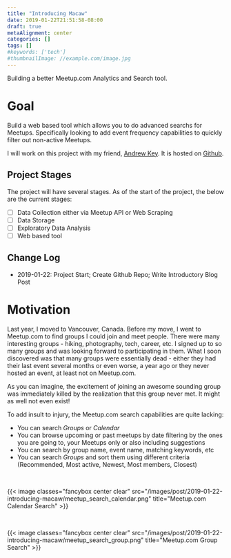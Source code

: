 ```yaml
---
title: "Introducing Macaw"
date: 2019-01-22T21:51:58-08:00
draft: true
metaAlignment: center
categories: []
tags: []
#keywords: ['tech']
#thumbnailImage: //example.com/image.jpg
---
```


Building a better Meetup.com Analytics and Search tool.

<!--more-->

<!-- toc -->

# Goal

Build a web based tool which allows you to do advanced searchs for Meetups. Specifically looking to add event frequency capabilities to quickly filter out non-active Meetups.

I will work on this project with my friend, [Andrew Key]. It is hosted on [Github]. 

## Project Stages

The project will have several stages. As of the start of the project, the below are the current stages:

- [ ] Data Collection either via Meetup API or Web Scraping
- [ ] Data Storage
- [ ] Exploratory Data Analysis
- [ ] Web based tool

## Change Log

- 2019-01-22: Project Start; Create Github Repo; Write Introductory Blog Post 

# Motivation

Last year, I moved to Vancouver, Canada. Before my move, I went to Meetup.com to find groups I could join and meet people. There were many interesting groups - hiking, photography, tech, career, etc. I signed up to so many groups and was looking forward to participating in them. What I soon discovered was that many groups were essentially dead - either they had their last event several months or even worse, a year ago or they never hosted an event, at least not on Meetup.com.

As you can imagine, the excitement of joining an awesome sounding group was immediately killed by the realization that this group never met. It might as well not even exist!

To add insult to injury, the Meetup.com search capabilities are quite lacking:

- You can search _Groups_ or _Calendar_
- You can browse upcoming or past meetups by date filtering by the ones you are going to, your Meetups only or also including suggestions
- You can search by group name, event name, matching keywords, etc
- You can search _Groups_ and sort them using different criteria (Recommended, Most active, Newest, Most members, Closest)

<br/>

{{< image classes="fancybox center clear" src="/images/post/2019-01-22-introducing-macaw/meetup_search_calendar.png" title="Meetup.com Calendar Search" >}}

<br/>

{{< image classes="fancybox center clear" src="/images/post/2019-01-22-introducing-macaw/meetup_search_group.png" title="Meetup.com Group Search" >}}


[//]: # (References)

[Github]: https://github.com/johannesgiorgis/macaw
[Andrew Key]: https://github.com/redpanda-ai